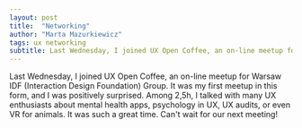 ```yaml
---
layout: post
title:  "Networking"
author: "Marta Mazurkiewicz"
tags: ux networking
subtitle: Last Wednesday, I joined UX Open Coffee, an on-line meetup for Warsaw IDF (Interaction Design Foundation) Group.
---
```


Last Wednesday, I joined UX Open Coffee, an on-line meetup for Warsaw IDF (Interaction Design Foundation) Group. It was my first meetup in this form, and I was positively surprised. Among 2,5h, I talked with many UX enthusiasts about mental health apps, psychology in UX, UX audits, or even VR for animals. It was such a great time. Can't wait for our next meeting!

